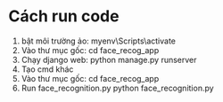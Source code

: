 # Cách run code 
1. bật môi trường ảo:
myenv\Scripts\activate
2. Vào thư mục gốc:
cd face_recog_app
3. Chạy django web: 
python manage.py runserver
4. Tạo cmd khác
5. Vào thư mục gốc:
cd face_recog_app
6. Run face_recognition.py
python face_recognition.py